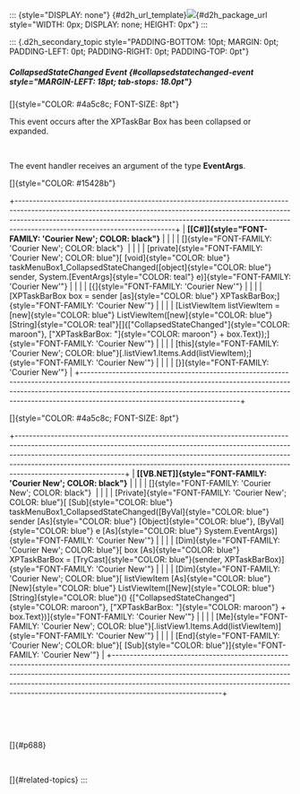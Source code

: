 ::: {style="DISPLAY: none"}
[](ms-xhelp:///?Id=d2h_url_template){#d2h_url_template}![](!package_url!){#d2h_package_url style="WIDTH: 0px; DISPLAY: none; HEIGHT: 0px"}
:::

::: {.d2h_secondary_topic style="PADDING-BOTTOM: 10pt; MARGIN: 0pt; PADDING-LEFT: 0pt; PADDING-RIGHT: 0pt; PADDING-TOP: 0pt"}
##### CollapsedStateChanged Event {#collapsedstatechanged-event style="MARGIN-LEFT: 18pt; tab-stops: 18.0pt"}

[]{style="COLOR: #4a5c8c; FONT-SIZE: 8pt"} 

This event occurs after the XPTaskBar Box has been collapsed or expanded.

 

The event handler receives an argument of the type **EventArgs**.

[]{style="COLOR: #15428b"} 

+--------------------------------------------------------------------------------------------------------------------------------------------------------------------------------------------------------------------------------------------------------------------------------------+
| **[\[C#\]]{style="FONT-FAMILY: 'Courier New'; COLOR: black"}**                                                                                                                                                                                                                       |
|                                                                                                                                                                                                                                                                                      |
| []{style="FONT-FAMILY: 'Courier New'; COLOR: black"}                                                                                                                                                                                                                                 |
|                                                                                                                                                                                                                                                                                      |
| [private]{style="FONT-FAMILY: 'Courier New'; COLOR: blue"}[ [void]{style="COLOR: blue"} taskMenuBox1_CollapsedStateChanged([object]{style="COLOR: blue"} sender, System.[EventArgs]{style="COLOR: teal"} e)]{style="FONT-FAMILY: 'Courier New'"}                                     |
|                                                                                                                                                                                                                                                                                      |
| [{]{style="FONT-FAMILY: 'Courier New'"}                                                                                                                                                                                                                                              |
|                                                                                                                                                                                                                                                                                      |
| [XPTaskBarBox box = sender [as]{style="COLOR: blue"} XPTaskBarBox;]{style="FONT-FAMILY: 'Courier New'"}                                                                                                                                                                              |
|                                                                                                                                                                                                                                                                                      |
| [ListViewItem listViewItem = [new]{style="COLOR: blue"} ListViewItem([new]{style="COLOR: blue"} [String]{style="COLOR: teal"}\[\]{[\"CollapsedStateChanged\"]{style="COLOR: maroon"}, [\"XPTaskBarBox: \"]{style="COLOR: maroon"} + box.Text});]{style="FONT-FAMILY: 'Courier New'"} |
|                                                                                                                                                                                                                                                                                      |
| [this]{style="FONT-FAMILY: 'Courier New'; COLOR: blue"}[.listView1.Items.Add(listViewItem);]{style="FONT-FAMILY: 'Courier New'"}                                                                                                                                                     |
|                                                                                                                                                                                                                                                                                      |
| [}]{style="FONT-FAMILY: 'Courier New'"}                                                                                                                                                                                                                                              |
+--------------------------------------------------------------------------------------------------------------------------------------------------------------------------------------------------------------------------------------------------------------------------------------+

[]{style="COLOR: #4a5c8c; FONT-SIZE: 8pt"} 

+------------------------------------------------------------------------------------------------------------------------------------------------------------------------------------------------------------------------------------------------------------------------------------------------------------------------------------------------------+
| **[\[VB.NET\]]{style="FONT-FAMILY: 'Courier New'; COLOR: black"}**                                                                                                                                                                                                                                                                                   |
|                                                                                                                                                                                                                                                                                                                                                      |
| []{style="FONT-FAMILY: 'Courier New'; COLOR: black"}                                                                                                                                                                                                                                                                                                 |
|                                                                                                                                                                                                                                                                                                                                                      |
| [Private]{style="FONT-FAMILY: 'Courier New'; COLOR: blue"}[ [Sub]{style="COLOR: blue"} taskMenuBox1_CollapsedStateChanged([ByVal]{style="COLOR: blue"} sender [As]{style="COLOR: blue"} [Object]{style="COLOR: blue"}, [ByVal]{style="COLOR: blue"} e [As]{style="COLOR: blue"} System.EventArgs)]{style="FONT-FAMILY: 'Courier New'"}               |
|                                                                                                                                                                                                                                                                                                                                                      |
| [Dim]{style="FONT-FAMILY: 'Courier New'; COLOR: blue"}[ box [As]{style="COLOR: blue"} XPTaskBarBox = [TryCast]{style="COLOR: blue"}(sender, XPTaskBarBox)]{style="FONT-FAMILY: 'Courier New'"}                                                                                                                                                       |
|                                                                                                                                                                                                                                                                                                                                                      |
| [Dim]{style="FONT-FAMILY: 'Courier New'; COLOR: blue"}[ listViewItem [As]{style="COLOR: blue"} [New]{style="COLOR: blue"} ListViewItem([New]{style="COLOR: blue"} [String]{style="COLOR: blue"}() {[\"CollapsedStateChanged\"]{style="COLOR: maroon"}, [\"XPTaskBarBox: \"]{style="COLOR: maroon"} + box.Text})]{style="FONT-FAMILY: 'Courier New'"} |
|                                                                                                                                                                                                                                                                                                                                                      |
| [Me]{style="FONT-FAMILY: 'Courier New'; COLOR: blue"}[.listView1.Items.Add(listViewItem)]{style="FONT-FAMILY: 'Courier New'"}                                                                                                                                                                                                                        |
|                                                                                                                                                                                                                                                                                                                                                      |
| [End]{style="FONT-FAMILY: 'Courier New'; COLOR: blue"}[ [Sub]{style="COLOR: blue"}]{style="FONT-FAMILY: 'Courier New'"}                                                                                                                                                                                                                              |
+------------------------------------------------------------------------------------------------------------------------------------------------------------------------------------------------------------------------------------------------------------------------------------------------------------------------------------------------------+

 

 

[]{#p688} 

 

[]{#related-topics}
:::
